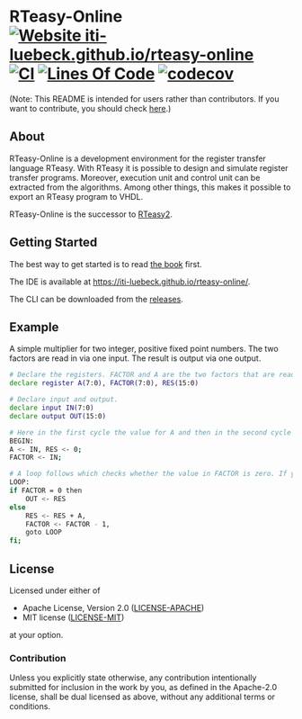 # RTeasy-Online &emsp; [![Website iti-luebeck.github.io/rteasy-online](https://img.shields.io/website-up-down-green-red/https/iti-luebeck.github.io/rteasy-online.svg)](https://iti-luebeck.github.io/rteasy-online/) [![CI](https://github.com/iti-luebeck/rteasy-online/workflows/ci/badge.svg)](https://github.com/iti-luebeck/rteasy-online/actions) [![Lines Of Code](https://tokei.rs/b1/github/iti-luebeck/rteasy-online?category=code)](https://github.com/iti-luebeck/rteasy-online) [![codecov](https://codecov.io/gh/iti-luebeck/rteasy-online/branch/main/graph/badge.svg?token=lAURO5lxWL)](https://codecov.io/gh/iti-luebeck/rteasy-online)

(Note: This README is intended for users rather than contributors. If you want to contribute, you should check [here](./DEVELOPMENT.md).)

## About

RTeasy-Online is a development environment for the register transfer language RTeasy. With RTeasy it is possible to design and simulate register transfer programs. Moreover, execution unit and control unit can be extracted from the algorithms. Among other things, this makes it possible to export an RTeasy program to VHDL.

RTeasy-Online is the successor to [RTeasy2](https://github.com/iti-luebeck/RTeasy2).

## Getting Started

The best way to get started is to read [the book](https://iti-luebeck.github.io/rteasy-online/book/) first.

The IDE is available at https://iti-luebeck.github.io/rteasy-online/.

The CLI can be downloaded from the [releases](https://github.com/iti-luebeck/rteasy-online/releases).

## Example

A simple multiplier for two integer, positive fixed point numbers. The two factors are read in via one input. The result is output via one output.

```bash
# Declare the registers. FACTOR and A are the two factors that are read from the input. RES is the result register.
declare register A(7:0), FACTOR(7:0), RES(15:0)

# Declare input and output.
declare input IN(7:0)
declare output OUT(15:0)

# Here in the first cycle the value for A and then in the second cycle the value for FACTOR is read in via the input IN.
BEGIN:
A <- IN, RES <- 0;
FACTOR <- IN;

# A loop follows which checks whether the value in FACTOR is zero. If yes, the result is written to OUT, if not, FACTOR is decremented and the value from A is added to RES.
LOOP:
if FACTOR = 0 then
    OUT <- RES
else
    RES <- RES + A,
    FACTOR <- FACTOR - 1,
    goto LOOP
fi;

```

## License

Licensed under either of

- Apache License, Version 2.0 ([LICENSE-APACHE](LICENSE-APACHE))
- MIT license ([LICENSE-MIT](LICENSE-MIT))

at your option.

### Contribution

Unless you explicitly state otherwise, any contribution intentionally submitted for inclusion in the work by you, as defined in the Apache-2.0 license, shall be dual licensed as above, without any additional terms or conditions.

